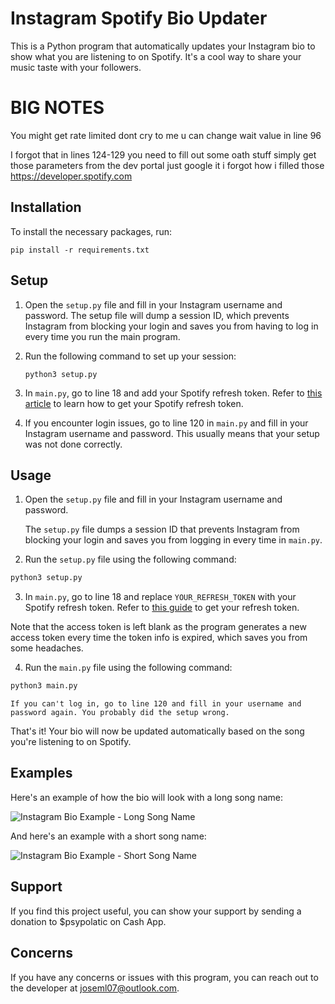 # Instagram Spotify Bio Updater

This is a Python program that automatically updates your Instagram bio to show what you are listening to on Spotify. It's a cool way to share your music taste with your followers.


# BIG NOTES

You might get rate limited dont cry to me u can change wait value in line 96

I forgot that in lines 124-129 you need to fill out some oath stuff
simply get those parameters from the dev portal
just google it i forgot how i filled those
https://developer.spotify.com


## Installation

To install the necessary packages, run:

```
pip install -r requirements.txt
```

## Setup

1. Open the `setup.py` file and fill in your Instagram username and password. The setup file will dump a session ID, which prevents Instagram from blocking your login and saves you from having to log in every time you run the main program.

2. Run the following command to set up your session:

   ```
   python3 setup.py
   ```

3. In `main.py`, go to line 18 and add your Spotify refresh token. Refer to [this article](https://dev.to/sabareh/how-to-get-the-spotify-refresh-token-176) to learn how to get your Spotify refresh token.

4. If you encounter login issues, go to line 120 in `main.py` and fill in your Instagram username and password. This usually means that your setup was not done correctly.

## Usage

1. Open the `setup.py` file and fill in your Instagram username and password.

    The `setup.py` file dumps a session ID that prevents Instagram from blocking your login and saves you from logging in every time in `main.py`.

2. Run the `setup.py` file using the following command:

```bash
python3 setup.py
```

3. In `main.py`, go to line 18 and replace `YOUR_REFRESH_TOKEN` with your Spotify refresh token. Refer to [this guide](https://dev.to/sabareh/how-to-get-the-spotify-refresh-token-176) to get your refresh token.


Note that the access token is left blank as the program generates a new access token every time the token info is expired, which saves you from some headaches.

4. Run the `main.py` file using the following command:

```bash
python3 main.py
```

    If you can't log in, go to line 120 and fill in your username and password again. You probably did the setup wrong.

That's it! Your bio will now be updated automatically based on the song you're listening to on Spotify.

## Examples

Here's an example of how the bio will look with a long song name:

![Instagram Bio Example - Long Song Name](https://media.discordapp.net/attachments/621686347387764746/1101751027885158450/Screenshot_20230429-020507_Instagram.jpg?width=788&height=676)

And here's an example with a short song name:

![Instagram Bio Example - Short Song Name](https://media.discordapp.net/attachments/621686347387764746/1101751056653881444/Screenshot_20230429-012440_Instagram.jpg?width=971&height=676)

## Support

If you find this project useful, you can show your support by sending a donation to $psypolatic on Cash App.

## Concerns

If you have any concerns or issues with this program, you can reach out to the developer at joseml07@outlook.com.
